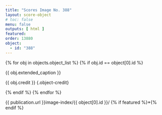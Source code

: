 ```yaml
---
title: "Scores Image No. 388"
layout: score-object
# toc: false
menu: false
outputs: [ html ]
featured: 
order: 13880
object:
  - id: "388"
---
```


{% for obj in objects.object_list %}
{% if obj.id == object[0].id %}

{{ obj.extended_caption }}

{{ obj.credit }} {.object-credit}

{% endif %}
{% endfor %}

<div class="object-credit object-url is-print-only">

{{ publication.url }}image-index/{{ object[0].id }}/ {% if featured %}*{% endif %}

</div>
